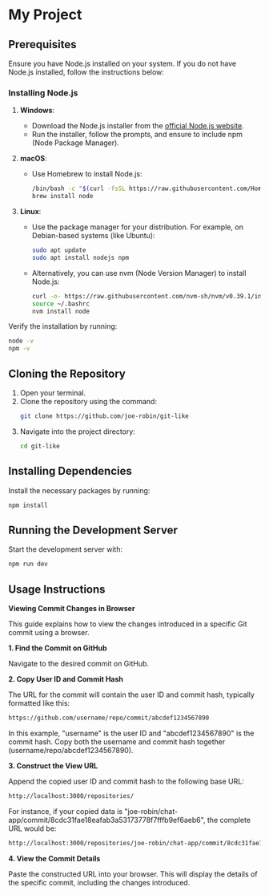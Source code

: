 # My Project

## Prerequisites

Ensure you have Node.js installed on your system. If you do not have Node.js installed, follow the instructions below:

### Installing Node.js

1. **Windows**:

   - Download the Node.js installer from the [official Node.js website](https://nodejs.org/).
   - Run the installer, follow the prompts, and ensure to include npm (Node Package Manager).

2. **macOS**:

   - Use Homebrew to install Node.js:
     ```sh
     /bin/bash -c "$(curl -fsSL https://raw.githubusercontent.com/Homebrew/install/HEAD/install.sh)"
     brew install node
     ```

3. **Linux**:

   - Use the package manager for your distribution. For example, on Debian-based systems (like Ubuntu):

     ```sh
     sudo apt update
     sudo apt install nodejs npm
     ```

   - Alternatively, you can use nvm (Node Version Manager) to install Node.js:
     ```sh
     curl -o- https://raw.githubusercontent.com/nvm-sh/nvm/v0.39.1/install.sh | bash
     source ~/.bashrc
     nvm install node
     ```

Verify the installation by running:

```sh
node -v
npm -v
```

## Cloning the Repository

1. Open your terminal.
2. Clone the repository using the command:
   ```sh
   git clone https://github.com/joe-robin/git-like
   ```
3. Navigate into the project directory:
   ```sh
   cd git-like
   ```

## Installing Dependencies

Install the necessary packages by running:

```sh
npm install

```

## Running the Development Server

Start the development server with:

```sh
npm run dev

```

## Usage Instructions

**Viewing Commit Changes in Browser**

This guide explains how to view the changes introduced in a specific Git commit using a browser.

**1. Find the Commit on GitHub**

Navigate to the desired commit on GitHub.

**2. Copy User ID and Commit Hash**

The URL for the commit will contain the user ID and commit hash, typically formatted like this:

```sh
https://github.com/username/repo/commit/abcdef1234567890

```

In this example, "username" is the user ID and "abcdef1234567890" is the commit hash. Copy both the username and commit hash together (username/repo/abcdef1234567890).

**3. Construct the View URL**

Append the copied user ID and commit hash to the following base URL:

```sh
http://localhost:3000/repositories/

```

For instance, if your copied data is "joe-robin/chat-app/commit/8cdc31fae18eafab3a53173778f7fffb9ef6aeb6", the complete URL would be:

```sh
http://localhost:3000/repositories/joe-robin/chat-app/commit/8cdc31fae18eafab3a53173778f7fffb9ef6aeb6

```

**4. View the Commit Details**

Paste the constructed URL into your browser. This will display the details of the specific commit, including the changes introduced.
